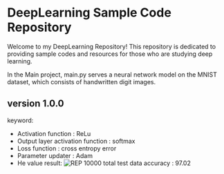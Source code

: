 # DeepLearning Sample Code Repository

Welcome to my DeepLearning Repository! 
This repository is dedicated to providing sample codes and resources for those who are studying deep learning. 

In the Main project, main.py serves a neural network model on the MNIST dataset, which consists of handwritten digit images.

## version 1.0.0
keyword:
  - Activation function : ReLu
  - Output layer activation function : softmax
  - Loss function : cross entropy error
  - Parameter updater : Adam
  - He value
result:
![REP 10000](https://github.com/user-attachments/assets/59971a19-caee-475c-88e0-b0d958a2d594)
total test data accuracy : 97.02
